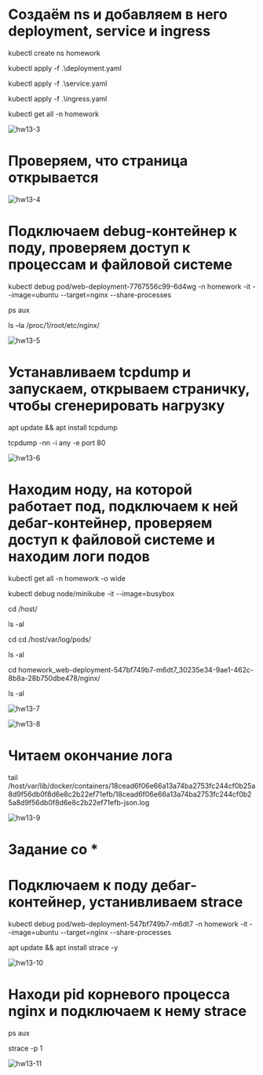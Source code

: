 # Создаём ns и добавляем в него deployment, service и ingress

kubectl create ns homework

kubectl apply -f .\deployment.yaml

kubectl apply -f .\service.yaml

kubectl apply -f .\ingress.yaml

kubectl get all -n homework

![hw13-3](https://github.com/user-attachments/assets/279d6821-d4dd-4d5c-be07-952d100d03a5)

# Проверяем, что страница открывается

![hw13-4](https://github.com/user-attachments/assets/fd8c29f4-4dc0-48ec-b7c3-28764c47f8a8)

# Подключаем debug-контейнер к поду, проверяем доступ к процессам и файловой системе

kubectl debug pod/web-deployment-7767556c99-6d4wg -n homework -it --image=ubuntu --target=nginx --share-processes

ps aux

ls –la /proc/1/root/etc/nginx/

![hw13-5](https://github.com/user-attachments/assets/aad48641-7148-45d5-bd96-f17d6f45f6df)

# Устанавливаем tcpdump и запускаем, открываем страничку, чтобы сгенерировать нагрузку

apt update && apt install tcpdump

tcpdump -nn -i any -e port 80

![hw13-6](https://github.com/user-attachments/assets/a4aaa47c-2d8e-42f6-a475-41f37c3be9d6)

# Находим ноду, на которой работает под, подключаем к ней дебаг-контейнер, проверяем доступ к файловой системе и находим логи подов

kubectl get all -n homework -o wide

kubectl debug node/minikube -it --image=busybox

cd /host/

ls -al

cd cd /host/var/log/pods/

ls -al

cd  homework_web-deployment-547bf749b7-m6dt7_30235e34-9ae1-462c-8b8a-28b750dbe478/nginx/

ls -al

![hw13-7](https://github.com/user-attachments/assets/d9635b52-cae3-47ad-9d36-7443a031f610)

![hw13-8](https://github.com/user-attachments/assets/641d931d-57b1-4598-af46-8b49ebae147f)

# Читаем окончание лога

tail /host/var/lib/docker/containers/18cead6f06e66a13a74ba2753fc244cf0b25a8d9f56db0f8d6e8c2b22ef71efb/18cead6f06e66a13a74ba2753fc244cf0b25a8d9f56db0f8d6e8c2b22ef71efb-json.log

![hw13-9](https://github.com/user-attachments/assets/b97e464f-0169-4f43-9985-ca114ee6b593)

# Задание со *
# Подключаем к поду дебаг-контейнер, устанивливаем strace

kubectl debug pod/web-deployment-547bf749b7-m6dt7 -n homework -it --image=ubuntu --target=nginx --share-processes

apt update && apt install strace -y

![hw13-10](https://github.com/user-attachments/assets/6e887522-4117-47a4-bea6-79a487ebc1c2)

# Находи pid корневого процесса nginx и подключаем к нему strace

ps aux

strace -p 1

![hw13-11](https://github.com/user-attachments/assets/975081f4-c54c-473c-9272-b5f76d792847)

